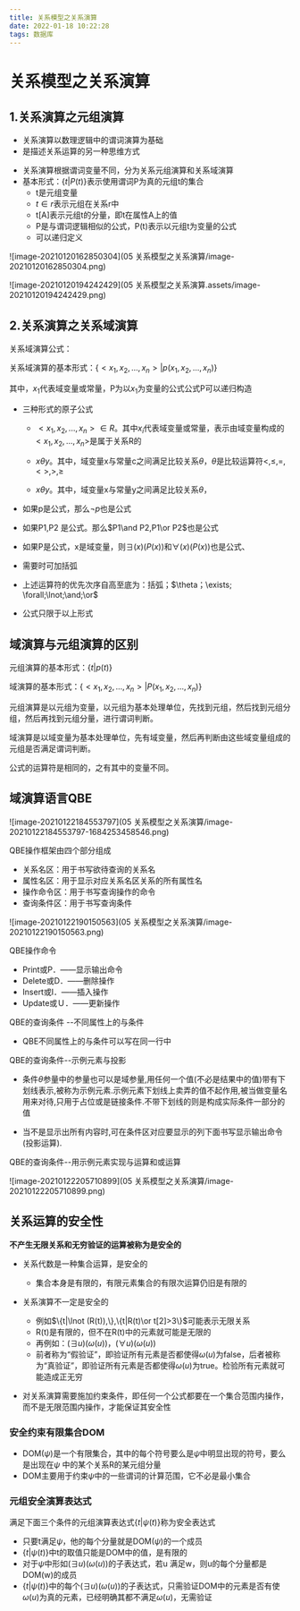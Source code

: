 ```yaml
---
title: 关系模型之关系演算
date: 2022-01-18 10:22:28
tags: 数据库
---
```


# 关系模型之关系演算

## 1.关系演算之元组演算

+ 关系演算以数理逻辑中的谓词演算为基础
+ 是描述关系运算的另一种思维方式

<!-- more -->

+ 关系演算根据谓词变量不同，分为关系元组演算和关系域演算
+ 基本形式：$\{t|P(t)\}$表示使用谓词P为真的元组t的集合
  + t是元组变量
  + $t\in r$表示元组在关系r中
  + t[A]表示元组t的分量，即t在属性A上的值
  + P是与谓词逻辑相似的公式，P(t)表示以元组t为变量的公式
  + 可以递归定义

![image-20210120162850304](05 关系模型之关系演算/image-20210120162850304.png)

![image-20210120194242429](05 关系模型之关系演算.assets/image-20210120194242429.png)

## 2.关系演算之关系域演算

关系域演算公式：

关系域演算的基本形式：$\{<x_1,x_2,...,x_n>|p(x_1,x_2,...,x_n)\}$

其中，$x_1$代表域变量或常量，P为以$x_1$为变量的公式公式P可以递归构造

+ 三种形式的原子公式

  + $<x_1,x_2,...,x_n>\in R$。其中$x_i$代表域变量或常量，表示由域变量构成的$<x_1,x_2,...,x_n>$是属于关系R的

  + $x\theta y$。其中，域变量x与常量c之间满足比较关系$\theta$，$\theta$是比较运算符$<,\leq,=,<>,>,\geq$
  + $x\theta y$。其中，域变量x与常量y之间满足比较关系$\theta$，

+ 如果p是公式，那么$\lnot p$也是公式
+ 如果P1,P2 是公式。那么$P1\and P2,P1\or P2$也是公式
+ 如果P是公式，x是域变量，则$\exists (x)(P(x))$和$\forall (x)(P(x))$也是公式、
+ 需要时可加括弧
+ 上述运算符的优先次序自高至底为：括弧；$\theta；\exists; \forall;\lnot;\and;\or$
+ 公式只限于以上形式

## 域演算与元组演算的区别

元组演算的基本形式：$\{t|p(t)\}$

域演算的基本形式：$\{<x_1,x_2,...,x_n>|P(x_1,x_2,...,x_n)\}$

元组演算是以元组为变量，以元组为基本处理单位，先找到元组，然后找到元组分组，然后再找到元组分量，进行谓词判断。

域演算是以域变量为基本处理单位，先有域变量，然后再判断由这些域变量组成的元组是否满足谓词判断。

公式的运算符是相同的，之有其中的变量不同。

## 域演算语言QBE

![image-20210122184553797](05 关系模型之关系演算/image-20210122184553797-1684253458546.png)

QBE操作框架由四个部分组成

+ 关系名区：用于书写欲待查询的关系名
+ 属性名区：用于显示对应关系名区关系的所有属性名
+ 操作命令区：用于书写查询操作的命令
+ 查询条件区：用于书写查询条件

![image-20210122190150563](05 关系模型之关系演算/image-20210122190150563.png)

QBE操作命令

+ Print或P．——显示输出命令
+ Delete或D．——删除操作
+ Insert或I．——插入操作
+ Update或Ｕ．——更新操作

QBE的查询条件 --不同属性上的与条件

+ QBE不同属性上的与条件可以写在同一行中

QBE的查询条件--示例元素与投影

+ 条件$\theta$参量中的参量也可以是域参量,用任何一个值(不必是结果中的值)带有下划线表示,被称为示例元素.示例元素下划线上卖弄的值不起作用,被当做变量名用来对待,只用于占位或是链接条件.不带下划线的则是构成实际条件一部分的值

+ 当不是显示出所有内容时,可在条件区对应要显示的列下面书写显示输出命令(投影运算).

QBE的查询条件--用示例元素实现与运算和或运算

![image-20210122205710899](05 关系模型之关系演算/image-20210122205710899.png)

## 关系运算的安全性

**不产生无限关系和无穷验证的运算被称为是安全的**

+ 关系代数是一种集合运算，是安全的
  + 集合本身是有限的，有限元素集合的有限次运算仍旧是有限的

+ 关系演算不一定是安全的
  + 例如$\{t|\lnot (R(t)),\},\{t|R(t)\or t[2]>3\}$可能表示无限关系
  + R(t)是有限的，但不在R(t)中的元素就可能是无限的
  + 再例如：$(\exists u)(\omega (u))$，$(\forall u)(\omega (u))$
  + 前者称为“假验证”，即验证所有元素是否都使得$\omega (u)$为false，后者被称为“真验证”，即验证所有元素是否都使得$\omega (u)$为true。检验所有元素就可能造成正无穷

+ 对关系演算需要施加约束条件，即任何一个公式都要在一个集合范围内操作，而不是无限范围内操作，才能保证其安全性

### 安全约束有限集合DOM

+ DOM$(\psi)$是一个有限集合，其中的每个符号要么是$\psi$中明显出现的符号，要么是出现在$\psi$ 中的某个关系R的某元组分量
+ DOM主要用于约束$\psi$中的一些谓词的计算范围，它不必是最小集合

### 元组安全演算表达式

满足下面三个条件的元组演算表达式$\{t|\psi(t)\}$称为安全表达式

+ 只要t满足$\psi$，他的每个分量就是DOM$(\psi)$的一个成员
+ $\{t|\psi(t)\}$中t的取值只能是DOM中的值，是有限的
+ 对于$\psi$中形如$(\exists u)(\omega (u))$的子表达式，若u 满足w，则u的每个分量都是DOM(w)的成员
+ $\{t|\psi(t)\}$中的每个$(\exists u)(\omega (u))$的子表达式，只需验证DOM中的元素是否有使$\omega (u)$为真的元素，已经明确其都不满足$\omega (u)$，无需验证